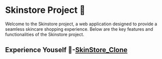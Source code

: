 # Skinstore Project 🌟

Welcome to the Skinstore project, a web application designed to provide a seamless skincare shopping experience. Below are the key features and functionalities of the Skinstore project.

## Experience Youself 🔗-[SkinStore_Clone](https://storeinskine.netlify.app/)
